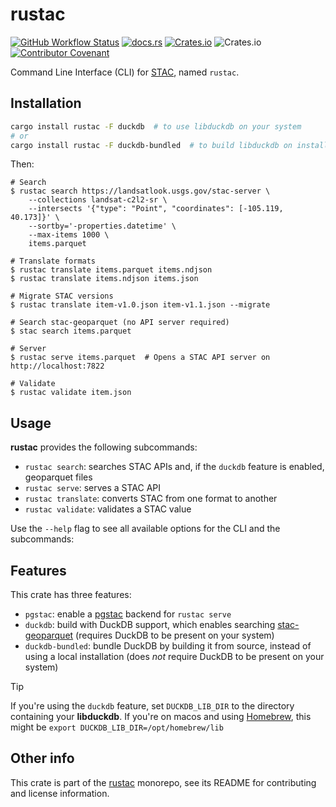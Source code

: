# rustac

[![GitHub Workflow Status](https://img.shields.io/github/actions/workflow/status/stac-utils/rustac/ci.yml?branch=main&style=for-the-badge)](https://github.com/stac-utils/rustac/actions/workflows/ci.yml)
[![docs.rs](https://img.shields.io/docsrs/rustac?style=for-the-badge)](https://docs.rs/rustac/latest/rustac/)
[![Crates.io](https://img.shields.io/crates/v/rustac?style=for-the-badge)](https://crates.io/crates/rustac)
![Crates.io](https://img.shields.io/crates/l/rustac?style=for-the-badge)
[![Contributor Covenant](https://img.shields.io/badge/Contributor%20Covenant-2.1-4baaaa.svg?style=for-the-badge)](./CODE_OF_CONDUCT)

Command Line Interface (CLI) for [STAC](https://stacspec.org/), named `rustac`.

## Installation

```sh
cargo install rustac -F duckdb  # to use libduckdb on your system
# or
cargo install rustac -F duckdb-bundled  # to build libduckdb on install (slow)
```

Then:

```shell
# Search
$ rustac search https://landsatlook.usgs.gov/stac-server \
    --collections landsat-c2l2-sr \
    --intersects '{"type": "Point", "coordinates": [-105.119, 40.173]}' \
    --sortby='-properties.datetime' \
    --max-items 1000 \
    items.parquet

# Translate formats
$ rustac translate items.parquet items.ndjson
$ rustac translate items.ndjson items.json

# Migrate STAC versions
$ rustac translate item-v1.0.json item-v1.1.json --migrate

# Search stac-geoparquet (no API server required)
$ stac search items.parquet

# Server
$ rustac serve items.parquet  # Opens a STAC API server on http://localhost:7822

# Validate
$ rustac validate item.json
```

## Usage

**rustac** provides the following subcommands:

- `rustac search`: searches STAC APIs and, if the `duckdb` feature is enabled, geoparquet files
- `rustac serve`: serves a STAC API
- `rustac translate`: converts STAC from one format to another
- `rustac validate`: validates a STAC value

Use the `--help` flag to see all available options for the CLI and the subcommands:

## Features

This crate has three features:

- `pgstac`: enable a [pgstac](https://github.com/stac-utils/pgstac) backend for `rustac serve`
- `duckdb`: build with DuckDB support, which enables searching [stac-geoparquet](https://github.com/stac-utils/stac-geoparquet) (requires DuckDB to be present on your system)
- `duckdb-bundled`: bundle DuckDB by building it from source, instead of using a local installation (does _not_ require DuckDB to be present on your system)

> [!TIP]
> If you're using the `duckdb` feature, set `DUCKDB_LIB_DIR` to the directory containing your **libduckdb**. If you're on macos and using [Homebrew](https://brew.sh/), this might be `export DUCKDB_LIB_DIR=/opt/homebrew/lib`

## Other info

This crate is part of the [rustac](https://github.com/stac-utils/rustac) monorepo, see its README for contributing and license information.
